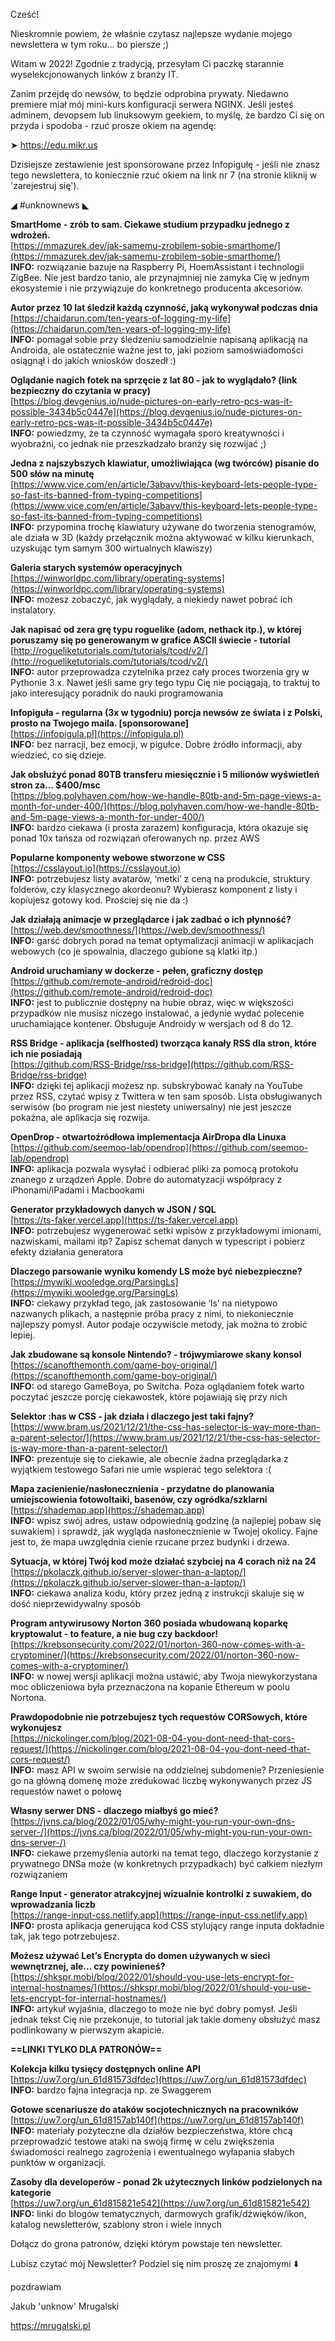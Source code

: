 Cześć!

Nieskromnie powiem, że właśnie czytasz najlepsze wydanie mojego newslettera w tym roku... bo piersze ;)

Witam w 2022! Zgodnie z tradycją, przesyłam Ci paczkę starannie wyselekcjonowanych linków z branży IT.

 

Zanim przejdę do newsów, to będzie odprobina prywaty. Niedawno premiere miał mój mini-kurs konfiguracji serwera NGINX. Jeśli jesteś adminem, devopsem lub linuksowym geekiem, to myślę, że bardzo Ci się on przyda i spodoba - rzuć prosze okiem na agendę:

➤ https://edu.mikr.us

 

Dzisiejsze zestawienie jest sponsorowane przez Infopigułę - jeśli nie znasz tego newslettera, to koniecznie rzuć okiem na link nr 7 (na stronie kliknij w 'zarejestruj się').

 

◢ #unknownews ◣

**SmartHome - zrób to sam. Ciekawe studium przypadku jednego z wdrożeń.**  
[https://mmazurek.dev/jak-samemu-zrobilem-sobie-smarthome/](https://mmazurek.dev/jak-samemu-zrobilem-sobie-smarthome/)  
**INFO:** rozwiązanie bazuje na Raspberry Pi, HoemAssistant i technologii ZigBee. Nie jest bardzo tanio, ale przynajmniej nie zamyka Cię w jednym ekosystemie i nie przywiązuje do konkretnego producenta akcesoriów.  

**Autor przez 10 lat śledził każdą czynność, jaką wykonywał podczas dnia**  
[https://chaidarun.com/ten-years-of-logging-my-life](https://chaidarun.com/ten-years-of-logging-my-life)  
**INFO:** pomagał sobie przy śledzeniu samodzielnie napisaną aplikacją na Androida, ale ostatecznie ważne jest to, jaki poziom samoświadomości osiągnął i do jakich wniosków doszedł :)  

**Oglądanie nagich fotek na sprzęcie z lat 80 - jak to wyglądało? (link bezpieczny do czytania w pracy)**  
[https://blog.devgenius.io/nude-pictures-on-early-retro-pcs-was-it-possible-3434b5c0447e](https://blog.devgenius.io/nude-pictures-on-early-retro-pcs-was-it-possible-3434b5c0447e)  
**INFO:** powiedzmy, że ta czynność wymagała sporo kreatywności i wyobraźni, co jednak nie przeszkadzało branży się rozwijać ;)  

**Jedna z najszybszych klawiatur, umożliwiająca (wg twórców) pisanie do 500 słów na minutę**  
[https://www.vice.com/en/article/3abavv/this-keyboard-lets-people-type-so-fast-its-banned-from-typing-competitions](https://www.vice.com/en/article/3abavv/this-keyboard-lets-people-type-so-fast-its-banned-from-typing-competitions)  
**INFO:** przypomina trochę klawiatury używane do tworzenia stenogramów, ale działa w 3D (każdy przełącznik można aktywować w kilku kierunkach, uzyskując tym samym 300 wirtualnych klawiszy)  

**Galeria starych systemów operacyjnych**  
[https://winworldpc.com/library/operating-systems](https://winworldpc.com/library/operating-systems)  
**INFO:** możesz zobaczyć, jak wyglądały, a niekiedy nawet pobrać ich instalatory.  

**Jak napisać od zera grę typu roguelike (adom, nethack itp.), w której poruszamy się po generowanym w grafice ASCII świecie - tutorial**  
[http://rogueliketutorials.com/tutorials/tcod/v2/](http://rogueliketutorials.com/tutorials/tcod/v2/)  
**INFO:** autor przeprowadza czytelnika przez cały proces tworzenia gry w Pythonie 3.x. Nawet jeśli same gry tego typu Cię nie pociągają, to traktuj to jako interesujący poradnik do nauki programowania  

**Infopiguła - regularna (3x w tygodniu) porcja newsów ze świata i z Polski, prosto na Twojego maila. [sponsorowane]**  
[https://infopigula.pl](https://infopigula.pl)  
**INFO:** bez narracji, bez emocji, w pigułce. Dobre źródło informacji, aby wiedzieć, co się dzieje.  

**Jak obsłużyć ponad 80TB transferu miesięcznie i 5 milionów wyświetleń stron za... $400/msc**  
[https://blog.polyhaven.com/how-we-handle-80tb-and-5m-page-views-a-month-for-under-400/](https://blog.polyhaven.com/how-we-handle-80tb-and-5m-page-views-a-month-for-under-400/)  
**INFO:** bardzo ciekawa (i prosta zarazem) konfiguracja, która okazuje się ponad 10x tańsza od rozwiązań oferowanych np. przez AWS  

**Popularne komponenty webowe stworzone w CSS**  
[https://csslayout.io](https://csslayout.io)  
**INFO:** potrzebujesz listy avatarów, &lsquo;metki&rsquo; z ceną na produkcie, struktury folderów, czy klasycznego akordeonu? Wybierasz komponent z listy i kopiujesz gotowy kod. Prościej się nie da :)  

**Jak działają animacje w przeglądarce i jak zadbać o ich płynność?**  
[https://web.dev/smoothness/](https://web.dev/smoothness/)  
**INFO:** garść dobrych porad na temat optymalizacji animacji w aplikacjach webowych (co je spowalnia, dlaczego gubione są klatki itp.)  

**Android uruchamiany w dockerze - pełen, graficzny dostęp**  
[https://github.com/remote-android/redroid-doc](https://github.com/remote-android/redroid-doc)  
**INFO:** jest to publicznie dostępny na hubie obraz, więc w większości przypadków nie musisz niczego instalować, a jedynie wydać polecenie uruchamiające kontener. Obsługuje Androidy w wersjach od 8 do 12.  

**RSS Bridge - aplikacja (selfhosted) tworząca kanały RSS dla stron, które ich nie posiadają**  
[https://github.com/RSS-Bridge/rss-bridge](https://github.com/RSS-Bridge/rss-bridge)  
**INFO:** dzięki tej aplikacji możesz np. subskrybować kanały na YouTube przez RSS, czytać wpisy z Twittera w ten sam sposób. Lista obsługiwanych serwisów (bo program nie jest niestety uniwersalny) nie jest jeszcze pokaźna, ale aplikacja się rozwija.  

**OpenDrop - otwartoźródłowa implementacja AirDropa dla Linuxa**  
[https://github.com/seemoo-lab/opendrop](https://github.com/seemoo-lab/opendrop)  
**INFO:** aplikacja pozwala wysyłać i odbierać pliki za pomocą protokołu znanego z urządzeń Apple. Dobre do automatyzacji współpracy z iPhonami/iPadami i Macbookami  

**Generator przykładowych danych w JSON / SQL**  
[https://ts-faker.vercel.app](https://ts-faker.vercel.app)  
**INFO:** potrzebujesz wygenerować setki wpisów z przykładowymi imionami, nazwiskami, mailami itp? Zapisz schemat danych w typescript i pobierz efekty działania generatora  

**Dlaczego parsowanie wyniku komendy LS może być niebezpieczne?**  
[https://mywiki.wooledge.org/ParsingLs](https://mywiki.wooledge.org/ParsingLs)  
**INFO:** ciekawy przykład tego, jak zastosowanie &lsquo;ls&rsquo; na nietypowo nazwanych plikach, a następnie próba pracy z nimi, to niekoniecznie najlepszy pomysł. Autor podaje oczywiście metody, jak można to zrobić lepiej.  

**Jak zbudowane są konsole Nintendo? - trójwymiarowe skany konsol**  
[https://scanofthemonth.com/game-boy-original/](https://scanofthemonth.com/game-boy-original/)  
**INFO:** od starego GameBoya, po Switcha. Poza oglądaniem fotek warto poczytać jeszcze porcję ciekawostek, które pojawiają się przy nich  

**Selektor :has w CSS - jak działa i dlaczego jest taki fajny?**  
[https://www.bram.us/2021/12/21/the-css-has-selector-is-way-more-than-a-parent-selector/](https://www.bram.us/2021/12/21/the-css-has-selector-is-way-more-than-a-parent-selector/)  
**INFO:** prezentuje się to ciekawie, ale obecnie żadna przeglądarka z wyjątkiem testowego Safari nie umie wspierać tego selektora :(  

**Mapa zacienienie/nasłonecznienia - przydatne do planowania umiejscowienia fotowoltaiki, basenów, czy ogródka/szklarni**  
[https://shademap.app](https://shademap.app)  
**INFO:** wpisz swój adres, ustaw odpowiednią godzinę (a najlepiej pobaw się suwakiem) i sprawdź, jak wygląda nasłonecznienie w Twojej okolicy. Fajne jest to, że mapa uwzględnia cienie rzucane przez budynki i drzewa.  

**Sytuacja, w której Twój kod może działać szybciej na 4 corach niż na 24**  
[https://pkolaczk.github.io/server-slower-than-a-laptop/](https://pkolaczk.github.io/server-slower-than-a-laptop/)  
**INFO:** ciekawa analiza kodu, który przez jedną z instrukcji skaluje się w dość nieprzewidywalny sposób  

**Program antywirusowy Norton 360 posiada wbudowaną koparkę kryptowalut - to feature, a nie bug czy backdoor!**  
[https://krebsonsecurity.com/2022/01/norton-360-now-comes-with-a-cryptominer/](https://krebsonsecurity.com/2022/01/norton-360-now-comes-with-a-cryptominer/)  
**INFO:** w nowej wersji aplikacji można ustawić, aby Twoja niewykorzystana moc obliczeniowa była przeznaczona na kopanie Ethereum w poolu Nortona.  

**Prawdopodobnie nie potrzebujesz tych requestów CORSowych, które wykonujesz**  
[https://nickolinger.com/blog/2021-08-04-you-dont-need-that-cors-request/](https://nickolinger.com/blog/2021-08-04-you-dont-need-that-cors-request/)  
**INFO:** masz API w swoim serwisie na oddzielnej subdomenie? Przeniesienie go na główną domenę może zredukować liczbę wykonywanych przez JS requestów nawet o połowę  

**Własny serwer DNS - dlaczego miałbyś go mieć?**  
[https://jvns.ca/blog/2022/01/05/why-might-you-run-your-own-dns-server-/](https://jvns.ca/blog/2022/01/05/why-might-you-run-your-own-dns-server-/)  
**INFO:** ciekawe przemyślenia autorki na temat tego, dlaczego korzystanie z prywatnego DNSa może (w konkretnych przypadkach) być całkiem niezłym rozwiązaniem  

**Range Input - generator atrakcyjnej wizualnie kontrolki z suwakiem, do wprowadzania liczb**  
[https://range-input-css.netlify.app](https://range-input-css.netlify.app)  
**INFO:** prosta aplikacja generująca kod CSS stylujący range inputa dokładnie tak, jak tego potrzebujesz.  

**Możesz używać Let&rsquo;s Encrypta do domen używanych w sieci wewnętrznej, ale... czy powinieneś?**  
[https://shkspr.mobi/blog/2022/01/should-you-use-lets-encrypt-for-internal-hostnames/](https://shkspr.mobi/blog/2022/01/should-you-use-lets-encrypt-for-internal-hostnames/)  
**INFO:** artykuł wyjaśnia, dlaczego to może nie być dobry pomysł. Jeśli jednak tekst Cię nie przekonuje, to tutorial jak takie domeny obsłużyć masz podlinkowany w pierwszym akapicie.  

**==LINKI TYLKO DLA PATRONÓW==**

**Kolekcja kilku tysięcy dostępnych online API**  
[https://uw7.org/un_61d81573dfdec](https://uw7.org/un_61d81573dfdec)  
**INFO:** bardzo fajna integracja np. ze Swaggerem  

**Gotowe scenariusze do ataków socjotechnicznych na pracowników**  
[https://uw7.org/un_61d8157ab140f](https://uw7.org/un_61d8157ab140f)  
**INFO:** materiały pożyteczne dla działów bezpieczeństwa, które chcą przeprowadzić testowe ataki na swoją firmę w celu zwiększenia świadomości realnego zagrożenia i ewentualnego wyłapania słabych punktów w organizacji.  

**Zasoby dla developerów - ponad 2k użytecznych linków podzielonych na kategorie**  
[https://uw7.org/un_61d815821e542](https://uw7.org/un_61d815821e542)  
**INFO:** linki do blogów tematycznych, darmowych grafik/dźwięków/ikon, katalog newsletterów, szablony stron i wiele innych  

 

Dołącz do grona patronów, dzięki którym powstaje ten newsletter.

 

Lubisz czytać mój Newsletter? Podziel się nim proszę ze znajomymi ⬇️ 

  

 
pozdrawiam

Jakub 'unknow' Mrugalski  

https://mrugalski.pl